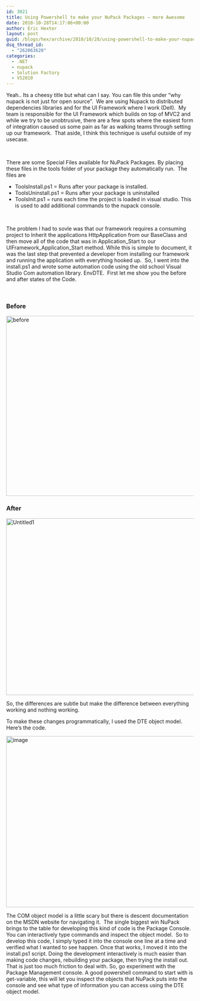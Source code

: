 ```yaml
---
id: 3021
title: Using Powershell to make your NuPack Packages – more Awesome
date: 2010-10-28T14:17:06+00:00
author: Eric Hexter
layout: post
guid: /blogs/hex/archive/2010/10/28/using-powershell-to-make-your-nupack-packages-more-awesome.aspx
dsq_thread_id:
  - "262063620"
categories:
  - .NET
  - nupack
  - Solution Factory
  - VS2010
---
```

Yeah.. Its a cheesy title but what can I say. You can file this under “why nupack is not just for open source”.&#160; We are using Nupack to distributed dependencies libraries and for the UI Framework where I work (Dell).&#160; My team is responsible for the UI Framework which builds on top of MVC2 and while we try to be unobtrusive, there are a few spots where the easiest form of integration caused us some pain as far as walking teams through setting up our framework.&#160; That aside, I think this technique is useful outside of my usecase.

&#160;

There are some Special Files available for NuPack Packages. By placing these files in the tools folder of your package they automatically run.&#160; The files are

  * ToolsInstall.ps1 = Runs after your package is installed. 
  * ToolsUninstall.ps1 = Runs after your package is uninstalled 
  * ToolsInit.ps1 = runs each time the project is loaded in visual studio. This is used to add additional commands to the nupack console. 

&#160;

The problem I had to sovle was that our framework requires a consuming project to Inherit the applications HttpApplication from our BaseClass and then move all of the code that was in Application\_Start to our UIFramework\_Application_Start method. While this is simple to document, it was the last step that prevented a developer from installing our framework and running the application with everything hooked up.&#160; So, I went into the install.ps1 and wrote some automation code using the old school Visual Studio Com automation library. EnvDTE.&#160; First let me show you the before and after states of the Code.

&#160;

### Before

[<img style="border-right-width: 0px;border-top-width: 0px;border-bottom-width: 0px;border-left-width: 0px" border="0" alt="before" src="http://lostechies.com/erichexter/files/2011/03/image_thumb_1E5C2837.png" width="638" height="484" />](http://lostechies.com/erichexter/files/2011/03/image_7F85B458.png) 

### After

[<img style="border-right-width: 0px;border-top-width: 0px;border-bottom-width: 0px;border-left-width: 0px" border="0" alt="Untitled1" src="http://lostechies.com/erichexter/files/2011/03/Untitled1_thumb_074DA6FB.png" width="644" height="475" />](http://lostechies.com/erichexter/files/2011/03/Untitled1_6157F6A4.png) </p> 

So, the differences are subtle but make the difference between everything working and nothing working.

To make these changes programmatically, I used the DTE object model.&#160; Here’s the code.

[<img style="border-right-width: 0px;border-top-width: 0px;border-bottom-width: 0px;border-left-width: 0px" border="0" alt="image" src="http://lostechies.com/erichexter/files/2011/03/image_thumb_3A3D3762.png" width="644" height="460" />](http://lostechies.com/erichexter/files/2011/03/image_0D284A94.png) 

The COM object model is a little scary but there is descent documentation on the MSDN website for navigating it.&#160; The single biggest win NuPack brings to the table for developing this kind of code is the Package Console. You can interactively type commands and inspect the object model.&#160; So to develop this code, I simply typed it into the console one line at a time and verified what I wanted to see happen. Once that works, I moved it into the install.ps1 script. Doing the development interactively is much easier than making code changes, rebuilding your package, then trying the install out.&#160; That is just too much friction to deal with. So, go experiment with the Package Management console. A good powershell command to start with is get-variable, this will let you inspect the objects that NuPack puts into the console and see what type of information you can access using the DTE object model.